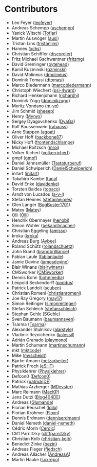 # Contributors

 * Leo Feyer ([leofeyer](https://github.com/leofeyer))
 * Andreas Schempp ([aschempp](https://github.com/aschempp))
 * Yanick Witschi ([Toflar](https://github.com/Toflar))
 * Martin Auswöger ([ausi](https://github.com/ausi))
 * Tristan Lins ([tristanlins](https://github.com/tristanlins))
 * Hannes ([xchs](https://github.com/xchs))
 * Christian Schiffler ([discordier](https://github.com/discordier))
 * Fritz Michael Gschwantner ([fritzmg](https://github.com/fritzmg))
 * David Greminger ([bytehead](https://github.com/bytehead))
 * Kamil Kuzminski ([qzminski](https://github.com/qzminski))
 * David Molineus ([dmolineus](https://github.com/dmolineus))
 * Dominik Tomasi ([dtomasi](https://github.com/dtomasi))
 * Marco Biedermann ([marcobiedermann](https://github.com/marcobiedermann))
 * Christoph Wiechert ([psi-4ward](https://github.com/psi-4ward))
 * Richard Henkenjohann ([richardhj](https://github.com/richardhj))
 * Dominik Zogg ([dominikzogg](https://github.com/dominikzogg))
 * Moritz Vondano ([m-vo](https://github.com/m-vo))
 * Jim Schmid ([sheeep](https://github.com/sheeep))
 * Henry ([Mynyx](https://github.com/Mynyx))
 * Sergey Dyagovchenko ([DyaGa](https://github.com/DyaGa))
 * Ralf Baussenwein ([rabauss](https://github.com/rabauss))
 * Arne Stappen ([agoat](https://github.com/agoat))
 * Oliver Hoff ([backbone87](https://github.com/backbone87))
 * Nicky Hoff ([frontendschlampe](https://github.com/frontendschlampe))
 * Michael Roitzsch ([mroi](https://github.com/mroi))
 * Volker Richert ([volkerrichert](https://github.com/volkerrichert))
 * gmpf ([gmpf](https://github.com/gmpf))
 * Daniel Jahnsmüller ([Tastaturberuf](https://github.com/Tastaturberuf))
 * Daniel Schwiperich ([DanielSchwiperich](https://github.com/DanielSchwiperich))
 * initart ([initart](https://github.com/initart))
 * Takahiro Kambe ([taca](https://github.com/taca))
 * David Enke ([davidenke](https://github.com/davidenke))
 * Torsten Baldes ([tobaco](https://github.com/tobaco))
 * Arndt von Lucadou ([a-v-l](https://github.com/a-v-l))
 * Stefan Heimes ([stefanheimes](https://github.com/stefanheimes))
 * Glen Langer ([BugBuster1701](https://github.com/BugBuster1701))
 * Matey ([Matey](https://github.com/Matey))
 * Olli ([Olli](https://github.com/Olli))
 * Hendrik Obermayer ([henobi](https://github.com/henobi))
 * Simon Wohler ([bekanntmacher](https://github.com/bekanntmacher))
 * Christian Eggeling ([amisso](https://github.com/amisso))
 * kroka ([kroka](https://github.com/kroka))
 * Andreas Burg ([Aybee](https://github.com/Aybee))
 * Roland Schütz ([rolandschuetz](https://github.com/rolandschuetz))
 * John Brand ([brandbrilliance](https://github.com/brandbrilliance))
 * Fabian Laule ([fabianlaule](https://github.com/fabianlaule))
 * Jamie Devine ([jamesdevine](https://github.com/jamesdevine))
 * Blair Winans ([blairwinans](https://github.com/blairwinans))
 * CMSworker ([CMSworker](https://github.com/CMSworker))
 * Dennis Bohn ([bohnmedia](https://github.com/bohnmedia))
 * Leopold Seckendorff ([poddus](https://github.com/poddus))
 * Patrick Landolt ([scuben](https://github.com/scuben))
 * Christian Romeni ([christianromeni](https://github.com/christianromeni))
 * Joe Ray Gregory ([may17](https://github.com/may17))
 * Simon Reitinger ([simonreitinger](https://github.com/simonreitinger))
 * Stefan Schleich ([stefanschleich](https://github.com/stefanschleich))
 * Stephan Gehle ([SGehle](https://github.com/SGehle))
 * Sven Baumann ([baumannsven](https://github.com/baumannsven))
 * Tsarma ([Tsarma](https://github.com/Tsarma))
 * Alexander Stulnikov ([alarstyle](https://github.com/alarstyle))
 * Vladimir Reznichenko ([kalessil](https://github.com/kalessil))
 * Adrián Granado ([playmono](https://github.com/playmono))
 * Martin Schumann ([martinschumann](https://github.com/martinschumann))
 * mkt ([mktcode](https://github.com/mktcode))
 * Mike ([mvscheidt](https://github.com/mvscheidt))
 * Bjarke Amann ([netzarbeiter](https://github.com/netzarbeiter))
 * Patrick Froch ([eS-IT](https://github.com/eS-IT))
 * Physiklehrer ([Physiklehrer](https://github.com/Physiklehrer))
 * Defcon0 ([Defcon0](https://github.com/Defcon0))
 * Patrick ([patrickjDE](https://github.com/patrickjDE))
 * Mathias Arzberger ([MDevster](https://github.com/MDevster))
 * Marc Reimann ([MacKP](https://github.com/MacKP))
 * Jens Dutzi ([Blog404DE](https://github.com/Blog404DE))
 * Andreas ([Glumanda](https://github.com/Glumanda))
 * Florian Reuschel ([loilo](https://github.com/loilo))
 * Florian Krohmer ([Floxn](https://github.com/Floxn))
 * Dennis Erdmann ([denniserdmann](https://github.com/denniserdmann))
 * Daniel Nemeth ([daniel-nemeth](https://github.com/daniel-nemeth))
 * Cédric Morin ([Cerdic](https://github.com/Cerdic))
 * Cliff Parnitzky ([cliffparnitzky](https://github.com/cliffparnitzky))
 * Christian Kolb ([christian-kolb](https://github.com/christian-kolb))
 * Benedict Zinke ([bezin](https://github.com/bezin))
 * Andreas Fieger ([fiedsch](https://github.com/fiedsch))
 * Andreas Allacher ([AndreasA](https://github.com/AndreasA))
 * Martin Hauke ([soxrepo](https://github.com/soxrepo))
